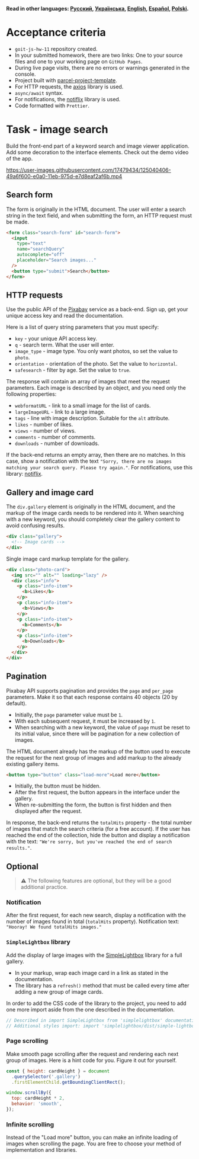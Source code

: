 **Read in other languages: [Русский](README.md), [Українська](README.ua.md), [English](README.en.md), [Español](README.es.md), [Polski](README.pl.md).**

# Acceptance criteria

- `goit-js-hw-11` repository created.
- In your submitted homework, there are two links: One to your source files and one to your working page on `GitHub Pages`.
- During live page visits, there are no errors or warnings generated in the console.
- Project built with [parcel-project-template](https://github.com/goitacademy/parcel-project-template).
- For HTTP requests, the [axios](https://axios-http.com/) library is used.
- `async/await` syntax.
- For notifications, the [notiflix](https://github.com/notiflix/Notiflix#readme) library is used.
- Code formatted with `Prettier`.

# Task - image search

Build the front-end part of a keyword search and image viewer application. Add some decoration to the interface elements. Check out the demo video of the app.

https://user-images.githubusercontent.com/17479434/125040406-49a6f600-e0a0-11eb-975d-e7d8eaf2af6b.mp4

## Search form

The form is originally in the HTML document. The user will enter a search string in the text field, and when submitting the form, an HTTP request must be made.

```html
<form class="search-form" id="search-form">
  <input
    type="text"
    name="searchQuery"
    autocomplete="off"
    placeholder="Search images..."
  />
  <button type="submit">Search</button>
</form>
```

## HTTP requests

Use the public API of the [Pixabay](https://pixabay.com/api/docs/) service as a back-end. Sign up, get your unique access key and read the documentation.

Here is a list of query string parameters that you must specify:

- `key` - your unique API access key.
- `q` - search term. What the user will enter.
- `image_type` - image type. You only want photos, so set the value to `photo`.
- `orientation` - orientation of the photo. Set the value to `horizontal`.
- `safesearch` - filter by age. Set the value to `true`.

The response will contain an array of images that meet the request parameters. Each image is described by an object, and you need only the following properties:

- `webformatURL` - link to a small image for the list of cards.
- `largeImageURL` - link to a large image.
- `tags` - line with image description. Suitable for the `alt` attribute.
- `likes` - number of likes.
- `views` - number of views.
- `comments` - number of comments.
- `downloads` - number of downloads.

If the back-end returns an empty array, then there are no matches. In this case, show a notification with the text `"Sorry, there are no images matching your search query. Please try again."`. For notifications, use this library: [notiflix](https://github.com/notiflix/Notiflix#readme).

## Gallery and image card

The `div.gallery` element is originally in the HTML document, and the markup of the image cards needs to be rendered into it. When searching with a new keyword, you should completely clear the gallery content to avoid confusing results.

```html
<div class="gallery">
  <!-- Image cards -->
</div>
```

Single image card markup template for the gallery.

```html
<div class="photo-card">
  <img src="" alt="" loading="lazy" />
  <div class="info">
    <p class="info-item">
      <b>Likes</b>
    </p>
    <p class="info-item">
      <b>Views</b>
    </p>
    <p class="info-item">
      <b>Comments</b>
    </p>
    <p class="info-item">
      <b>Downloads</b>
    </p>
  </div>
</div>
```

## Pagination

Pixabay API supports pagination and provides the `page` and `per_page` parameters. Make it so that each response contains 40 objects (20 by default).

- Initially, the `page` parameter value must be `1`.
- With each subsequent request, it must be increased by `1`.
- When searching with a new keyword, the value of `page` must be reset to its initial value, since there will be pagination for a new collection of images.

The HTML document already has the markup of the button used to execute the request for the next group of images and add markup to the already existing gallery items.

```html
<button type="button" class="load-more">Load more</button>
```

- Initially, the button must be hidden.
- After the first request, the button appears in the interface under the gallery.
- When re-submitting the form, the button is first hidden and then displayed after the request.

In response, the back-end returns the `totalHits` property - the total number of images that match the search criteria (for a free account). If the user has reached the end of the collection, hide the button and display a notification with the text: `"We're sorry, but you've reached the end of search results."`.

## Optional

> ⚠️ The following features are optional, but they will be a good additional practice.

### Notification

After the first request, for each new search, display a notification with the number of images found in total (`totalHits` property). Notification text: `"Hooray! We found totalHits images."`

### `SimpleLightbox` library

Add the display of large images with the [SimpleLightbox](https://simplelightbox.com/) library for a full gallery.

- In your markup, wrap each image card in a link as stated in the documentation.
- The library has a `refresh()` method that must be called every time after adding a new group of image cards.

In order to add the CSS code of the library to the project, you need to add one more import aside from the one described in the documentation.

```js
// Described in import SimpleLightbox from 'simplelightbox' documentation;
// Additional styles import: import 'simplelightbox/dist/simple-lightbox.min.css';
```

### Page scrolling

Make smooth page scrolling after the request and rendering each next group of images. Here is a hint code for you. Figure it out for yourself.

```js
const { height: cardHeight } = document
  .querySelector('.gallery')
  .firstElementChild.getBoundingClientRect();

window.scrollBy({
  top: cardHeight * 2,
  behavior: 'smooth',
});
```

### Infinite scrolling

Instead of the "Load more" button, you can make an infinite loading of images when scrolling the page. You are free to choose your method of implementation and libraries.